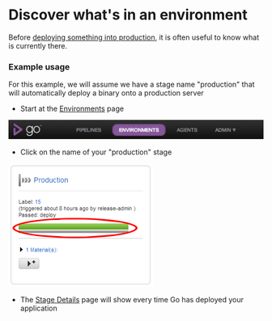 # Discover what's in an environment

Before [deploying something into production](rm_deploy_to_environment.md), it is often useful to know what is currently there.

### Example usage

For this example, we will assume we have a stage name "production" that will automatically deploy a binary onto a production server

-   Start at the [Environments](../navigations/environments_page.md) page

![](../resources/images/topnav_environments.png)

-   Click on the name of your "production" stage

![](../resources/images/2_click_stage_activity.png)

-   The [Stage Details](../navigations/stage_details_page.md) page will show every time Go has deployed your application